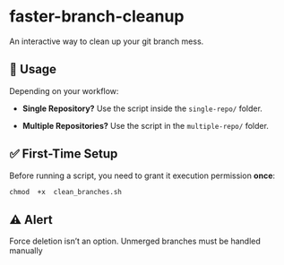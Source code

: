 # faster-branch-cleanup
An interactive way to clean up your git branch mess.

## 🧩 Usage
Depending on your workflow:

-  **Single Repository?**
Use the script inside the `single-repo/` folder.

-  **Multiple Repositories?**
Use the script in the `multiple-repo/` folder.  

## ✅ First-Time Setup
Before running a script, you need to grant it execution permission **once**:

```markdown
chmod  +x  clean_branches.sh
```

## ⚠️ Alert
Force  deletion  isn’t  an  option.  Unmerged  branches  must  be  handled  manually